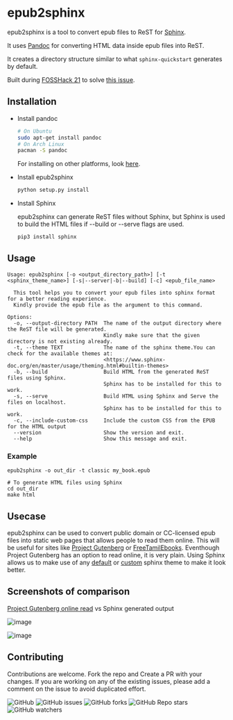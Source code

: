# epub2sphinx

epub2sphinx is a tool to convert epub files to ReST for [Sphinx](https://www.sphinx-doc.org/).

It uses [Pandoc](https://pandoc.org/) for converting HTML data inside epub files into ReST.

It creates a directory structure similar to what `sphinx-quickstart` generates by default.

Built during [FOSSHack 21](https://fossunited.org/fosshack/2021) to solve [this issue](https://github.com/kaniyamfoundation/projectideas/issues/70).

## Installation
- Install pandoc
  ```bash
  # On Ubuntu
  sudo apt-get install pandoc
  # On Arch Linux
  pacman -S pandoc
  ```
  For installing on other platforms, look [here](https://pandoc.org/installing.html).

- Install epub2sphinx
  ```bash
  python setup.py install
  ```

- Install Sphinx

  epub2sphinx can generate ReST files without Sphinx, but Sphinx is used to build the HTML files if --build or --serve flags are used.
  ```bash
  pip3 install sphinx
  ```

## Usage
```
Usage: epub2sphinx [-o <output_directory_path>] [-t <sphinx_theme_name>] [-s|--server|-b|--build] [-c] <epub_file_name>

  This tool helps you to convert your epub files into sphinx format for a better reading experience.
  Kindly provide the epub file as the argument to this command.

Options:
  -o, --output-directory PATH  The name of the output directory where the ReST file will be generated.
                               Kindly make sure that the given directory is not existing already.
  -t, --theme TEXT             The name of the sphinx theme.You can check for the available themes at:
                               <https://www.sphinx-doc.org/en/master/usage/theming.html#builtin-themes>
  -b, --build                  Build HTML from the generated ReST files using Sphinx.
                               Sphinx has to be installed for this to work.
  -s, --serve                  Build HTML using Sphinx and Serve the files on localhost.
                               Sphinx has to be installed for this to work.
  -c, --include-custom-css     Include the custom CSS from the EPUB for the HTML output
  --version                    Show the version and exit.
  --help                       Show this message and exit.
```
### Example
```
epub2sphinx -o out_dir -t classic my_book.epub

# To generate HTML files using Sphinx
cd out_dir
make html
```

## Usecase

epub2sphinx can be used to convert public domain or CC-licensed epub files into static web pages that allows people to read them online.
This will be useful for sites like [Project Gutenberg](https://www.gutenberg.org) or [FreeTamilEbooks](https://freetamilebooks.com/).
Eventhough Project Gutenberg has an option to read online, it is very plain.
Using Sphinx allows us to make use of any [default](https://www.sphinx-doc.org/en/master/usage/theming.html#builtin-themes) or [custom](https://sphinx-themes.org/) sphinx theme to make it look better.

## Screenshots of comparison

[Project Gutenberg online read](https://www.gutenberg.org/cache/epub/98/pg98-images.html#link2H_4_0002) vs Sphinx generated output

![image](https://user-images.githubusercontent.com/24192122/141684781-d7259e32-9055-4f68-9d0c-32475d350f8d.png)

![image](https://user-images.githubusercontent.com/24192122/141684776-4a1e5012-7d11-4f82-a25b-2cfe8374ae87.png)

## Contributing

Contributions are welcome.
Fork the repo and Create a PR with your changes.
If you are working on any of the existing issues, please add a comment on the issue to avoid duplicated effort.

![GitHub](https://img.shields.io/github/license/nifey/epub2sphinx)
![GitHub issues](https://img.shields.io/github/issues/nifey/epub2sphinx)
![GitHub forks](https://img.shields.io/github/forks/nifey/epub2sphinx?style=social)
![GitHub Repo stars](https://img.shields.io/github/stars/nifey/epub2sphinx?style=social)
![GitHub watchers](https://img.shields.io/github/watchers/nifey/epub2sphinx?style=social)
